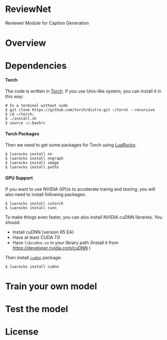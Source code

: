 # ReviewNet
Reviewer Module for Caption Generation



# Overview

# Dependencies
#### Torch
The code is written in [Torch](http://torch.ch/). If you use Unix-like system, you can install it in this way:
```
# In a terminal without sudo
$ git clone https://github.com/torch/distro.git ~/torch --recursive
$ cd ~/torch; 
$ ./install.sh     
$ source ~/.bashrc
```

#### Torch Packages
Then we need to get some packages for Torch using [LuaRocks](https://luarocks.org/):
```
$ luarocks install nn
$ luarocks install nngraph 
$ luarocks install image 
$ luarocks install paths
```

#### GPU Support
If you want to use NVIDIA GPUs to accelerate trainig and testing, you will also need to install following packages:
```
$ luarocks install cutorch
$ luarocks install cunn
```

To make things even faster, you can also install NVIDIA cuDNN libraries. You should: 
* Install cuDNN (version R5 EA)
* Have at least CUDA 7.0
* Have `libcudnn.so` in your library path (Install it from https://developer.nvidia.com/cuDNN )

Then install [`cudnn`](https://github.com/soumith/cudnn.torch) package:
```
$ luarocks install cudnn
```

# Train your own model


# Test the model


# License
